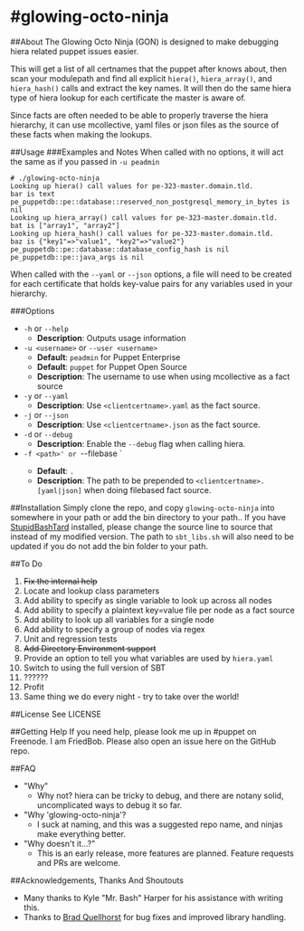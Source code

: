 #glowing-octo-ninja
==================

##About
The Glowing Octo Ninja (GON) is  designed to make debugging hiera related puppet issues easier.

This will get a list of all certnames that the puppet after knows about, then scan your modulepath and find all explicit `hiera()`, `hiera_array()`, and `hiera_hash()` calls and extract the key names. It will then do the same hiera type of hiera lookup for each certificate the master is aware of.

Since facts are often needed to be able to properly traverse the hiera hierarchy, it can use mcollective, yaml files or json files as the source of these facts when making the lookups.

##Usage
###Examples and Notes
When called with no options, it will act the same as if you passed in `-u peadmin`

```
# ./glowing-octo-ninja
Looking up hiera() call values for pe-323-master.domain.tld.
bar is text
pe_puppetdb::pe::database::reserved_non_postgresql_memory_in_bytes is nil
Looking up hiera_array() call values for pe-323-master.domain.tld.
bat is ["array1", "array2"]
Looking up hiera_hash() call values for pe-323-master.domain.tld.
baz is {"key1"=>"value1", "key2"=>"value2"}
pe_puppetdb::pe::database::database_config_hash is nil
pe_puppetdb::pe::java_args is nil
```

When called with the `--yaml` or `--json` options, a file will need to be created for each certificate that holds key-value pairs for any variables used in your hierarchy.

###Options
- `-h` or `--help`
  - **Description**: Outputs usage information
- `-u <username>` or `--user <username>` 
  - **Default**: `peadmin` for Puppet Enterprise
  - **Default**: `puppet` for Puppet Open Source
  - **Description**: The username to use when using mcollective as a fact source 
- `-y` or `--yaml`
  - **Description**: Use `<clientcertname>.yaml` as the fact source.
- `-j` or `--json`
  - **Description**: Use `<clientcertname>.json` as the fact source.
- `-d` or `--debug`
  - **Description**: Enable the `--debug` flag when calling hiera.
- `-f <path>' or `--filebase <path>`
  - **Default**: `.`
  - **Description**: The path to be prepended to `<clientcertname>.[yaml|json]` when doing filebased fact source.



##Installation
Simply clone the repo, and copy `glowing-octo-ninja` into somewhere in your path or add the bin directory to your path.. If you have [StupidBashTard](https://github.com/KyleJHarper/stupidbashtard) installed, please change the source line to source that instead of my modified version.  The path to  `sbt_libs.sh` will also need to be updated if you do not add the bin folder to your path.

##To Do
1. ~~Fix the internal help~~
1. Locate and lookup class parameters
1. Add ability to specify as single variable to look up across all nodes
1. Add ability to specify a plaintext key=value file per node as a fact source
1. Add ability to look up all variables for a single node
1. Add ability to specify a group of nodes via regex
1. Unit and regression tests
1. ~~Add Directory Environment support~~
1. Provide an option to tell you what variables are used by `hiera.yaml`
1. Switch to using the full version of SBT
1. ??????
1. Profit
1. Same thing we do every night - try to take over the world!

##License
See LICENSE

##Getting Help
If you need help, please look me up in #puppet on Freenode.  I am FriedBob. Please also open an issue here on the GitHub repo.

##FAQ
- "Why"
  - Why not? hiera can be tricky to debug, and there are notany solid, uncomplicated ways to debug it so far.
- "Why 'glowing-octo-ninja'?
  - I suck at naming, and this was a suggested repo name, and ninjas make everything better.
- "Why doesn't it...?"
  - This is an early release, more features are planned. Feature requests and PRs are welcome.

##Acknowledgements, Thanks And Shoutouts
 - Many thanks to Kyle "Mr. Bash" Harper for his assistance with writing this.
 - Thanks to [Brad Quellhorst](https://github.com/bradq) for bug fixes and improved library handling.
